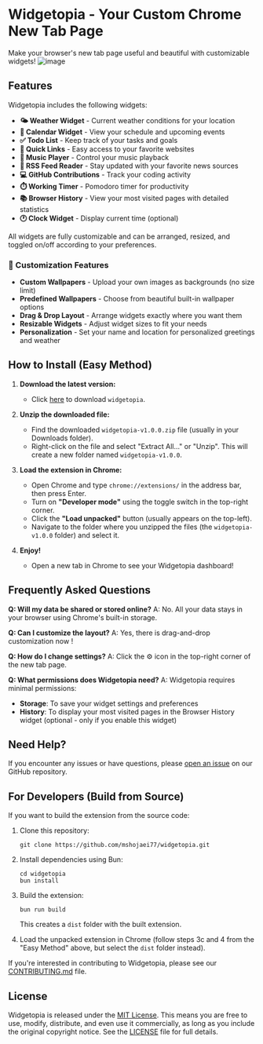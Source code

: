 # Widgetopia - Your Custom Chrome New Tab Page

Make your browser's new tab page useful and beautiful with customizable widgets!
![image](https://github.com/user-attachments/assets/b64d08cb-f6cb-4713-a6d1-5686e7175e05)

## Features

Widgetopia includes the following widgets:

- **🌤️ Weather Widget** - Current weather conditions for your location
- **📅 Calendar Widget** - View your schedule and upcoming events
- **✅ Todo List** - Keep track of your tasks and goals
- **🔗 Quick Links** - Easy access to your favorite websites
- **🎵 Music Player** - Control your music playback
- **📰 RSS Feed Reader** - Stay updated with your favorite news sources
- **💻 GitHub Contributions** - Track your coding activity
- **⏱️ Working Timer** - Pomodoro timer for productivity
- **📚 Browser History** - View your most visited pages with detailed statistics
- **🕐 Clock Widget** - Display current time (optional)

All widgets are fully customizable and can be arranged, resized, and toggled on/off according to your preferences.

### 🎨 Customization Features

- **Custom Wallpapers** - Upload your own images as backgrounds (no size limit)
- **Predefined Wallpapers** - Choose from beautiful built-in wallpaper options
- **Drag & Drop Layout** - Arrange widgets exactly where you want them
- **Resizable Widgets** - Adjust widget sizes to fit your needs
- **Personalization** - Set your name and location for personalized greetings and weather

## How to Install (Easy Method)

1.  **Download the latest version:**
    *   Click [here](https://raw.githubusercontent.com/mshojaei77/Widgetopia/refs/heads/main/widgetopia.zip) to download `widgetopia`.

2.  **Unzip the downloaded file:**
    *   Find the downloaded `widgetopia-v1.0.0.zip` file (usually in your Downloads folder).
    *   Right-click on the file and select "Extract All..." or "Unzip". This will create a new folder named `widgetopia-v1.0.0`.

3.  **Load the extension in Chrome:**
    *   Open Chrome and type `chrome://extensions/` in the address bar, then press Enter.
    *   Turn on **"Developer mode"** using the toggle switch in the top-right corner.
    *   Click the **"Load unpacked"** button (usually appears on the top-left).
    *   Navigate to the folder where you unzipped the files (the `widgetopia-v1.0.0` folder) and select it.

4.  **Enjoy!**
    *   Open a new tab in Chrome to see your Widgetopia dashboard!

## Frequently Asked Questions

**Q: Will my data be shared or stored online?**
A: No. All your data stays in your browser using Chrome's built-in storage.

**Q: Can I customize the layout?**
A: Yes, there is drag-and-drop customization now !

**Q: How do I change settings?**
A: Click the ⚙️ icon in the top-right corner of the new tab page.

**Q: What permissions does Widgetopia need?**
A: Widgetopia requires minimal permissions:
- **Storage**: To save your widget settings and preferences
- **History**: To display your most visited pages in the Browser History widget (optional - only if you enable this widget)

## Need Help?

If you encounter any issues or have questions, please [open an issue](https://github.com/mshojaei77/widgetopia/issues) on our GitHub repository.

## For Developers (Build from Source)

If you want to build the extension from the source code:

1. Clone this repository:
   ```
   git clone https://github.com/mshojaei77/widgetopia.git
   ```

2. Install dependencies using Bun:
   ```
   cd widgetopia
   bun install
   ```

3. Build the extension:
   ```
   bun run build
   ```
   This creates a `dist` folder with the built extension.

4. Load the unpacked extension in Chrome (follow steps 3c and 4 from the "Easy Method" above, but select the `dist` folder instead).

If you're interested in contributing to Widgetopia, please see our [CONTRIBUTING.md](CONTRIBUTING.md) file.

## License

Widgetopia is released under the [MIT License](LICENSE). This means you are free to use, modify, distribute, and even use it commercially, as long as you include the original copyright notice. See the [LICENSE](LICENSE) file for full details.
